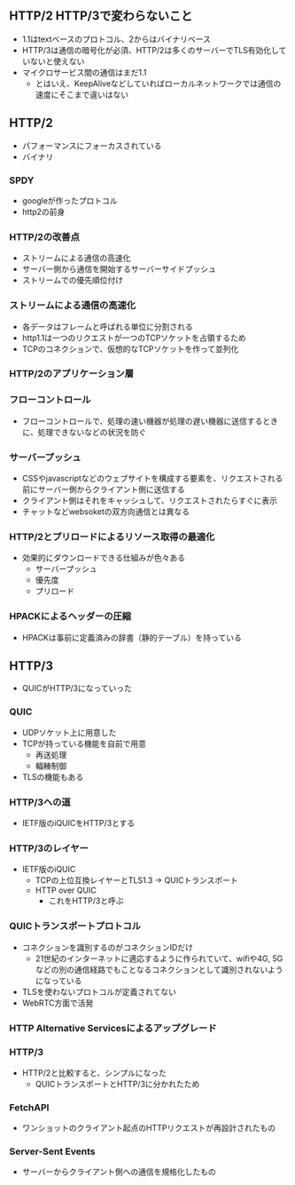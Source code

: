 ## HTTP/2 HTTP/3で変わらないこと
- 1.1はtextベースのプロトコル、2からはバイナリベース
- HTTP/3は通信の暗号化が必須、HTTP/2は多くのサーバーでTLS有効化していないと使えない
- マイクロサービス間の通信はまだ1.1
    - とはいえ、KeepAliveなどしていればローカルネットワークでは通信の速度にそこまで違いはない

## HTTP/2
- パフォーマンスにフォーカスされている
- バイナリ

### SPDY
- googleが作ったプロトコル
- http2の前身

### HTTP/2の改善点
- ストリームによる通信の高速化
- サーバー側から通信を開始するサーバーサイドプッシュ
- ストリームでの優先順位付け

### ストリームによる通信の高速化
- 各データはフレームと呼ばれる単位に分割される
- http1.1は一つのリクエストが一つのTCPソケットを占領するため
- TCPのコネクションで、仮想的なTCPソケットを作って並列化

### HTTP/2のアプリケーション層
### フローコントロール
- フローコントロールで、処理の速い機器が処理の遅い機器に送信するときに、処理できないなどの状況を防ぐ

### サーバープッシュ
- CSSやjavascriptなどのウェブサイトを構成する要素を、リクエストされる前にサーバー側からクライアント側に送信する
- クライアント側はそれをキャッシュして、リクエストされたらすぐに表示
- チャットなどwebsoketの双方向通信とは異なる

### HTTP/2とプリロードによるリソース取得の最適化
- 効果的にダウンロードできる仕組みが色々ある
    - サーバープッシュ
    - 優先度
    - プリロード

### HPACKによるヘッダーの圧縮
- HPACKは事前に定義済みの辞書（静的テーブル）を持っている

## HTTP/3
- QUICがHTTP/3になっていった

### QUIC
- UDPソケット上に用意した
- TCPが持っている機能を自前で用意
    - 再送処理
    - 輻輳制御
- TLSの機能もある

### HTTP/3への道
- IETF版のiQUICをHTTP/3とする

### HTTP/3のレイヤー
- IETF版のiQUIC
    - TCPの上位互換レイヤーとTLS1.3 -> QUICトランスポート
    - HTTP over QUIC
        - これをHTTP/3と呼ぶ 

### QUICトランスポートプロトコル
- コネクションを識別するのがコネクションIDだけ
    - 21世紀のインターネットに適応するように作られていて、wifiや4G, 5Gなどの別の通信経路でもことなるコネクションとして識別されないようになっている
- TLSを使わないプロトコルが定義されてない
- WebRTC方面で活発

### HTTP Alternative Servicesによるアップグレード
### HTTP/3
- HTTP/2と比較すると、シンプルになった
    - QUICトランスポートとHTTP/3に分かれたため
### FetchAPI
- ワンショットのクライアント起点のHTTPリクエストが再設計されたもの
### Server-Sent Events
- サーバーからクライアント側への通信を規格化したもの
